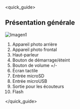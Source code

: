 <quick_guide>

## Présentation générale

![Imagen1](http://static.energysistem.com/images/manuals/42545/56a6427804adb.jpg)

1.	Appareil photo arrière
2.	Appareil photo frontal
3.	Haut-parleur
4.	Bouton de démarrage/éteint
5.	Bouton de volume +/-
6.	Écran tactile
7.	Entrée microSD
8.	Entrée microUSB
9.	Sortie pour les écouteurs
10.	Flash


</quick_guide>

